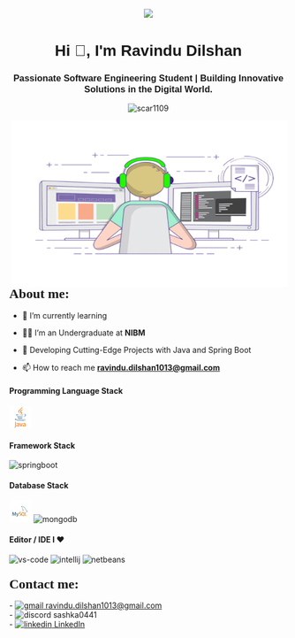 <!-- Header Section -->
<p align="center" ><img  src = "https://github.com/7oSkaaa/7oSkaaa/blob/main/Images/about_me.gif?raw=true" width = 100px></p>
<h1 align="center"><font face="Arial">Hi 👋, I'm Ravindu Dilshan</font></h1>
<h3 align="center"><font face="Arial">Passionate Software Engineering Student | Building Innovative Solutions in the Digital World.</font></h3>
<p align="center"> <img src="https://komarev.com/ghpvc/?username=ravindu12339&label=Profile%20views&color=0e75b6&style=flat" alt="scar1109" /> </p>

<!-- GIF -->
<img align="right" height="300" width="500" src="https://raw.githubusercontent.com/mikonoid/mikonoid/main/images/gifs/coder3.gif" />

<!-- Languages and Tools Section -->
<h3 align="left"><font size="+2" face="Verdana">About me:</font></h3>

- 🌱 I’m currently learning

- 🧑‍🎓 I’m an Undergraduate at **NIBM**

- 💬 Developing Cutting-Edge Projects with Java and Spring Boot

- 📫 How to reach me **ravindu.dilshan1013@gmail.com**
  

#### Programming Language Stack
<p align="left">
  <img src="https://raw.githubusercontent.com/github/explore/80688e429a7d4ef2fca1e82350fe8e3517d3494d/topics/java/java.png" alt="java" title="java" width="40" height="40"/> 
</p>

#### Framework Stack
<p align="left">
  <img src="https://www.vectorlogo.zone/logos/springio/springio-icon.svg" alt="springboot" title="springboot" width="40" height="40"/> 
</p>

#### Database Stack
<p align="left">
  <img src="https://raw.githubusercontent.com/github/explore/80688e429a7d4ef2fca1e82350fe8e3517d3494d/topics/mysql/mysql.png" alt="mysql" title="mysql" width="40" height="40"/>  
  <img src="https://www.vectorlogo.zone/logos/mongodb/mongodb-icon.svg" alt="mongodb" title="mongodb" width="40" height="40"/> 
</p>

#### Editor / IDE I ♥
<p align="left">
  <img src="https://www.vectorlogo.zone/logos/visualstudio_code/visualstudio_code-icon.svg" alt="vs-code" title="vs-code" width="40" height="40"/> 
  <img src="https://www.vectorlogo.zone/logos/jetbrains/jetbrains-icon.svg" alt="intellij" title="intellij" width="40" height="40"/> 
  <img src="https://cdn.worldvectorlogo.com/logos/netbeans-1.svg" alt="netbeans" title="netbeans" width="40" height="40"/> 
</p>

<!-- Contact Section -->
<h3 align="left"><font size="+2" face="Verdana">Contact me:</font></h3>
<p align="left">
  -  <a href="mailto:ravindu.dilshan1013@gmail.com" target="_blank"><img src="https://cdn.jsdelivr.net/npm/simple-icons@v3/icons/gmail.svg" alt="gmail" title="gmail" width="30" height="30"/> ravindu.dilshan1013@gmail.com</a><br>
  -   <img src="https://cdn.jsdelivr.net/npm/simple-icons@v3/icons/discord.svg" alt="discord" title="discord" width="30" height="30"/> sashka0441<br>
  -  <a href="https://www.linkedin.com/in/ravindu-weerasinghe-681656317/" target="_blank"><img src="https://cdn.jsdelivr.net/npm/simple-icons@v3/icons/linkedin.svg" alt="linkedin" title="linkedin" width="30" height="30"/> LinkedIn</a>
</p>


